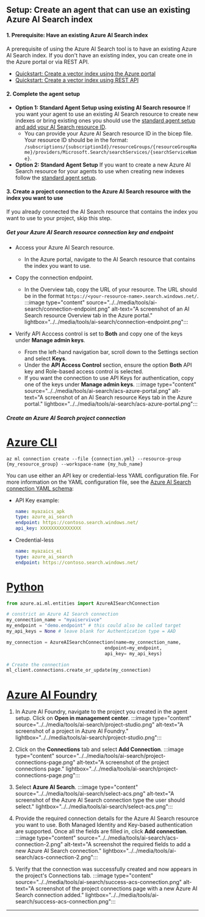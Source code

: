 ## Setup: Create an agent that can use an existing Azure AI Search index

#### 1. Prerequisite: Have an existing Azure AI Search index
A prerequisite of using the Azure AI Search tool is to have an existing Azure AI Search index. If you don't have an existing index, you can create one in the Azure portal or via REST API.
-  [Quickstart: Create a vector index using the Azure portal](../../../../search/search-get-started-portal-import-vectors.md)
- [Quickstart: Create a vector index using REST API](../../../../search/search-get-started-vector.md)


#### 2. Complete the agent setup
- **Option 1: Standard Agent Setup using existing AI Search resource** If you want your agent to use an existing AI Search resource to create new indexes or bring existing ones you should use the [standard agent setup and add your AI Search resource ID](../../quickstart.md). 
    - You can provide your Azure AI Search resource ID in the bicep file. Your resource ID should be in the format: `/subscriptions/{subscriptionId}/resourceGroups/{resourceGroupName}/providers/Microsoft.Search/searchServices/{searchServiceName}`.
- **Option 2: Standard Agent Setup** If you want to create a new Azure AI Search resource for your agents to use when creating new indexes follow the [standard agent setup](../../quickstart.md).


#### 3. Create a project connection to the Azure AI Search resource with the index you want to use
If you already connected the AI Search resource that contains the index you want to use to your project, skip this step.

##### Get your Azure AI Search resource connection key and endpoint
- Access your Azure AI Search resource.
     - In the Azure portal, navigate to the AI Search resource that contains the index you want to use. 
- Copy the connection endpoint.
    - In the Overview tab, copy the URL of your resource. The URL should be in the format `https://<your-resource-name>.search.windows.net/`.
     :::image type="content" source="../../media/tools/ai-search/connection-endpoint.png" alt-text="A screenshot of an AI Search resource Overview tab in the Azure portal." lightbox="../../media/tools/ai-search/connection-endpoint.png":::

- Verify API Acccess control is set to **Both** and copy one of the keys under **Manage admin keys**. 
    - From the left-hand navigation bar, scroll down to the Settings section and select **Keys**. 
    - Under the **API Access Control** section, ensure the option **Both** API key and Role-based access control is selected.
    - If you want the connection to use API Keys for authentication, copy one of the keys under **Manage admin keys**.
    :::image type="content" source="../../media/tools/ai-search/acs-azure-portal.png" alt-text="A screenshot of an AI Search resource Keys tab in the Azure portal." lightbox="../../media/tools/ai-search/acs-azure-portal.png":::

##### Create an Azure AI Search project connection

# [Azure CLI](#tab/azurecli)
```azurecli
az ml connection create --file {connection.yml} --resource-group {my_resource_group} --workspace-name {my_hub_name}
```

You can use either an API key or credential-less YAML configuration file. For more information on the YAML configuration file, see the [Azure AI Search connection YAML schema](../../../../machine-learning/reference-yaml-connection-ai-search.md):
- API Key example:

    ```yml
    name: myazaics_apk
    type: azure_ai_search
    endpoint: https://contoso.search.windows.net/
    api_key: XXXXXXXXXXXXXXX
    ```

- Credential-less

    ```yml    
    name: myazaics_ei
    type: azure_ai_search
    endpoint: https://contoso.search.windows.net/
    ```

# [Python](#tab/pythonsdk)
```python
from azure.ai.ml.entities import AzureAISearchConnection

# constrict an Azure AI Search connection
my_connection_name = "myaiservivce"
my_endpoint = "demo.endpoint" # this could also be called target
my_api_keys = None # leave blank for Authentication type = AAD

my_connection = AzureAISearchConnection(name=my_connection_name,
                                    endpoint=my_endpoint, 
                                    api_key= my_api_keys)

# Create the connection
ml_client.connections.create_or_update(my_connection)
```

# [Azure AI Foundry](#tab/azureaifoundry)
1. In Azure AI Foundry, navigate to the project you created in the agent setup. Click on **Open in management center**.
    :::image type="content" source="../../media/tools/ai-search/project-studio.png" alt-text="A screenshot of a project in Azure AI Foundry." lightbox="../../media/tools/ai-search/project-studio.png":::

2. Click on the **Connections** tab and select **Add Connection**.
 :::image type="content" source="../../media/tools/ai-search/project-connections-page.png" alt-text="A screenshot of the project connections page." lightbox="../../media/tools/ai-search/project-connections-page.png":::

3. Select **Azure AI Search**.
 :::image type="content" source="../../media/tools/ai-search/select-acs.png" alt-text="A screenshot of the Azure AI Search connection type the user should select." lightbox="../../media/tools/ai-search/select-acs.png":::

4. Provide the required connection details for the Azure AI Search resource you want to use. Both Managed Identity and Key-based authentication are supported. Once all the fields are filled in, click **Add connection**.
:::image type="content" source="../../media/tools/ai-search/acs-connection-2.png" alt-text="A screenshot the required fields to add a new Azure AI Search connection." lightbox="../../media/tools/ai-search/acs-connection-2.png":::

5. Verify that the connection was successfully created and now appears in the project's Connections tab.
:::image type="content" source="../../media/tools/ai-search/success-acs-connection.png" alt-text="A screenshot of the project connections page with a new Azure AI Search connection added." lightbox="../../media/tools/ai-search/success-acs-connection.png":::
---

